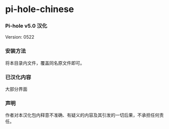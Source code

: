 # pi-hole-chinese

### Pi-hole v5.0 汉化
Version: 0522

### 安装方法
将本目录内文件，覆盖同名原文件即可。

### 已汉化内容
大部分界面

### 声明
作者对本汉化包内释意不准确、有疑义的内容及其引发的一切后果，不承担任何责任。
